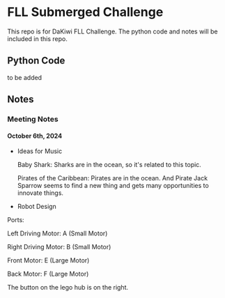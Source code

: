 # FLL Submerged Challenge
This repo is for DaKiwi FLL Challenge. The python code and notes will be included in this repo.
## Python Code
to be added
## Notes
### Meeting Notes
#### October 6th, 2024
* Ideas for Music

  Baby Shark: Sharks are in the ocean, so it's related to this topic.

  Pirates of the Caribbean: Pirates are in the ocean. And Pirate Jack Sparrow seems to find a new thing and gets many opportunities to innovate things.

* Robot Design

Ports:

Left Driving Motor: A (Small Motor)

Right Driving Motor: B (Small Motor)

Front Motor: E (Large Motor)

Back Motor: F (Large Motor)

The button on the lego hub is on the right.

